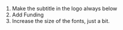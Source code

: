 1. Make the subtitle in the logo always below
2. Add Funding
3. Increase the size of the fonts, just a bit.